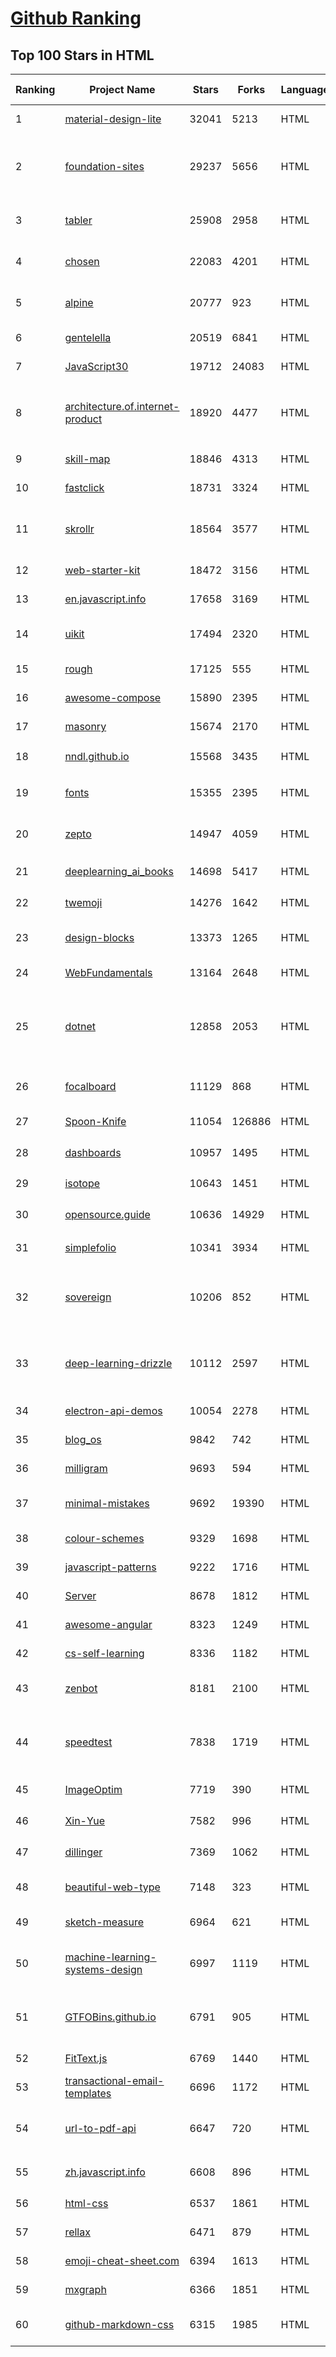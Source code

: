 [Github Ranking](../README.md)
==========

## Top 100 Stars in HTML

| Ranking | Project Name | Stars | Forks | Language | Open Issues | Description | Last Commit |
| ------- | ------------ | ----- | ----- | -------- | ----------- | ----------- | ----------- |
| 1 | [material-design-lite](https://github.com/google/material-design-lite) | 32041 | 5213 | HTML | 359 | Material Design Components in HTML/CSS/JS | 2022-05-19T22:05:08Z |
| 2 | [foundation-sites](https://github.com/foundation/foundation-sites) | 29237 | 5656 | HTML | 34 | The most advanced responsive front-end framework in the world. Quickly create prototypes and production code for sites that work on any kind of device. | 2022-05-14T00:27:29Z |
| 3 | [tabler](https://github.com/tabler/tabler) | 25908 | 2958 | HTML | 56 | Tabler is free and open-source HTML Dashboard UI Kit built on Bootstrap | 2022-05-08T22:26:11Z |
| 4 | [chosen](https://github.com/harvesthq/chosen) | 22083 | 4201 | HTML | 243 | Deprecated - Chosen is a library for making long, unwieldy select boxes more friendly. | 2021-08-07T00:48:15Z |
| 5 | [alpine](https://github.com/alpinejs/alpine) | 20777 | 923 | HTML | 9 | A rugged, minimal framework for composing JavaScript behavior in your markup.  | 2022-05-25T17:19:35Z |
| 6 | [gentelella](https://github.com/ColorlibHQ/gentelella) | 20519 | 6841 | HTML | 30 | Free Bootstrap 4 Admin Dashboard Template | 2022-03-14T03:31:22Z |
| 7 | [JavaScript30](https://github.com/wesbos/JavaScript30) | 19712 | 24083 | HTML | 0 | 30 Day Vanilla JS Challenge | 2022-05-11T14:03:28Z |
| 8 | [architecture.of.internet-product](https://github.com/davideuler/architecture.of.internet-product) | 18920 | 4477 | HTML | 8 | 互联网公司技术架构，微信/淘宝/微博/腾讯/阿里/美团点评/百度/Google/Facebook/Amazon/eBay的架构，欢迎PR补充 | 2021-12-05T04:53:06Z |
| 9 | [skill-map](https://github.com/TeamStuQ/skill-map) | 18846 | 4313 | HTML | 69 | 程序员技能图谱 | 2021-12-30T01:39:23Z |
| 10 | [fastclick](https://github.com/ftlabs/fastclick) | 18731 | 3324 | HTML | 212 | Polyfill to remove click delays on browsers with touch UIs | 2021-08-13T16:01:47Z |
| 11 | [skrollr](https://github.com/Prinzhorn/skrollr) | 18564 | 3577 | HTML | 243 | Stand-alone parallax scrolling library for mobile (Android + iOS) and desktop. No jQuery. Just plain JavaScript (and some love). | 2018-01-23T20:05:59Z |
| 12 | [web-starter-kit](https://github.com/google/web-starter-kit) | 18472 | 3156 | HTML | 50 | Web Starter Kit - a workflow for multi-device websites | 2022-04-12T23:56:12Z |
| 13 | [en.javascript.info](https://github.com/javascript-tutorial/en.javascript.info) | 17658 | 3169 | HTML | 66 | Modern JavaScript Tutorial  | 2022-05-25T08:48:26Z |
| 14 | [uikit](https://github.com/uikit/uikit) | 17494 | 2320 | HTML | 694 | A lightweight and modular front-end framework for developing fast and powerful web interfaces | 2022-05-26T08:26:25Z |
| 15 | [rough](https://github.com/rough-stuff/rough) | 17125 | 555 | HTML | 21 | Create graphics with a hand-drawn, sketchy, appearance | 2021-12-31T09:12:59Z |
| 16 | [awesome-compose](https://github.com/docker/awesome-compose) | 15890 | 2395 | HTML | 31 | Awesome Docker Compose samples | 2022-05-16T20:19:01Z |
| 17 | [masonry](https://github.com/desandro/masonry) | 15674 | 2170 | HTML | 56 | :love_hotel: Cascading grid layout plugin | 2021-10-03T09:17:12Z |
| 18 | [nndl.github.io](https://github.com/nndl/nndl.github.io) | 15568 | 3435 | HTML | 65 | 《神经网络与深度学习》 邱锡鹏著 Neural Network and Deep Learning  | 2022-05-05T09:05:10Z |
| 19 | [fonts](https://github.com/google/fonts) | 15355 | 2395 | HTML | 1038 | Font files available from Google Fonts, and a public issue tracker for all things Google Fonts | 2022-05-26T22:53:48Z |
| 20 | [zepto](https://github.com/madrobby/zepto) | 14947 | 4059 | HTML | 70 | Zepto.js is a minimalist JavaScript library for modern browsers, with a jQuery-compatible API | 2022-04-15T02:41:06Z |
| 21 | [deeplearning_ai_books](https://github.com/fengdu78/deeplearning_ai_books) | 14698 | 5417 | HTML | 49 | deeplearning.ai（吴恩达老师的深度学习课程笔记及资源） | 2022-04-29T04:04:23Z |
| 22 | [twemoji](https://github.com/twitter/twemoji) | 14276 | 1642 | HTML | 43 | Emoji for everyone. https://twemoji.twitter.com/ | 2022-04-30T08:28:09Z |
| 23 | [design-blocks](https://github.com/froala/design-blocks) | 13373 | 1265 | HTML | 24 | A set of 170+ Bootstrap based design blocks ready to be used to create clean modern websites. | 2022-05-02T21:29:39Z |
| 24 | [WebFundamentals](https://github.com/google/WebFundamentals) | 13164 | 2648 | HTML | 1172 | Best practices for modern web development | 2022-05-26T13:50:31Z |
| 25 | [dotnet](https://github.com/microsoft/dotnet) | 12858 | 2053 | HTML | 209 | This repo is the official home of .NET on GitHub. It's a great starting point to find many .NET OSS projects from Microsoft and the community, including many that are part of the .NET Foundation. | 2022-04-26T07:14:23Z |
| 26 | [focalboard](https://github.com/mattermost/focalboard) | 11129 | 868 | HTML | 558 | Focalboard is an open source, self-hosted alternative to Trello, Notion, and Asana. | 2022-05-26T22:11:53Z |
| 27 | [Spoon-Knife](https://github.com/octocat/Spoon-Knife) | 11054 | 126886 | HTML | 1432 | This repo is for demonstration purposes only. | 2022-05-27T02:10:58Z |
| 28 | [dashboards](https://github.com/keen/dashboards) | 10957 | 1495 | HTML | 0 | Responsive dashboard templates 📊✨ | 2021-11-02T12:25:42Z |
| 29 | [isotope](https://github.com/metafizzy/isotope) | 10643 | 1451 | HTML | 55 | :revolving_hearts: Filter & sort magical layouts | 2021-09-24T03:20:14Z |
| 30 | [opensource.guide](https://github.com/github/opensource.guide) | 10636 | 14929 | HTML | 0 | 📚 Community guides for open source creators | 2022-05-26T18:10:04Z |
| 31 | [simplefolio](https://github.com/cobiwave/simplefolio) | 10341 | 3934 | HTML | 28 | ⚡️ A minimal portfolio template for Developers | 2022-04-12T21:56:16Z |
| 32 | [sovereign](https://github.com/sovereign/sovereign) | 10206 | 852 | HTML | 83 | A set of Ansible playbooks to build and maintain your own private cloud: email, calendar, contacts, file sync, IRC bouncer, VPN, and more. | 2021-07-09T13:37:45Z |
| 33 | [deep-learning-drizzle](https://github.com/kmario23/deep-learning-drizzle) | 10112 | 2597 | HTML | 4 | Drench yourself in Deep Learning, Reinforcement Learning, Machine Learning, Computer Vision, and NLP by learning from these exciting lectures!! | 2022-04-10T19:33:15Z |
| 34 | [electron-api-demos](https://github.com/electron/electron-api-demos) | 10054 | 2278 | HTML | 41 | Explore the Electron APIs | 2022-03-28T07:50:41Z |
| 35 | [blog_os](https://github.com/phil-opp/blog_os) | 9842 | 742 | HTML | 51 | Writing an OS in Rust | 2022-05-22T11:10:13Z |
| 36 | [milligram](https://github.com/milligram/milligram) | 9693 | 594 | HTML | 29 | A minimalist CSS framework. | 2021-12-12T17:27:25Z |
| 37 | [minimal-mistakes](https://github.com/mmistakes/minimal-mistakes) | 9692 | 19390 | HTML | 13 | :triangular_ruler: Jekyll theme for building a personal site, blog, project documentation, or portfolio. | 2022-05-24T12:13:30Z |
| 38 | [colour-schemes](https://github.com/daylerees/colour-schemes) | 9329 | 1698 | HTML | 54 | Colour schemes for a variety of editors created by Dayle Rees. | 2020-11-11T18:28:33Z |
| 39 | [javascript-patterns](https://github.com/shichuan/javascript-patterns) | 9222 | 1716 | HTML | 15 | JavaScript Patterns | 2020-10-02T05:20:06Z |
| 40 | [Server](https://github.com/PanDownloadServer/Server) | 8678 | 1812 | HTML | 136 | PanDownload的个人维护版本 | 2020-09-25T01:38:15Z |
| 41 | [awesome-angular](https://github.com/PatrickJS/awesome-angular) | 8323 | 1249 | HTML | 0 | :page_facing_up: A curated list of awesome Angular resources | 2022-04-25T14:58:34Z |
| 42 | [cs-self-learning](https://github.com/PKUFlyingPig/cs-self-learning) | 8336 | 1182 | HTML | 19 | 计算机自学指南 | 2022-05-24T07:33:44Z |
| 43 | [zenbot](https://github.com/DeviaVir/zenbot) | 8181 | 2100 | HTML | 289 | Zenbot is a command-line cryptocurrency trading bot using Node.js and MongoDB. | 2022-02-14T16:11:27Z |
| 44 | [speedtest](https://github.com/librespeed/speedtest) | 7838 | 1719 | HTML | 44 | Self-hosted Speedtest for HTML5 and more. Easy setup, examples, configurable, mobile friendly. Supports PHP, Node, Multiple servers, and more | 2022-05-18T10:30:55Z |
| 45 | [ImageOptim](https://github.com/ImageOptim/ImageOptim) | 7719 | 390 | HTML | 157 | GUI image optimizer for Mac | 2022-03-25T09:59:14Z |
| 46 | [Xin-Yue](https://github.com/sikaozhe1997/Xin-Yue) | 7582 | 996 | HTML | 38 | 岳昕：致北大师生与北大外国语学院的一封公开信 | 2019-05-04T17:07:56Z |
| 47 | [dillinger](https://github.com/joemccann/dillinger) | 7369 | 1062 | HTML | 105 | The last Markdown editor, ever. | 2022-05-11T01:32:24Z |
| 48 | [beautiful-web-type](https://github.com/ubuwaits/beautiful-web-type) | 7148 | 323 | HTML | 3 | In-depth guide to the best open-source typefaces: https://beautifulwebtype.com | 2022-05-18T19:20:55Z |
| 49 | [sketch-measure](https://github.com/utom/sketch-measure) | 6964 | 621 | HTML | 399 | Make it a fun to create spec for developers and teammates | 2021-02-17T02:24:57Z |
| 50 | [machine-learning-systems-design](https://github.com/chiphuyen/machine-learning-systems-design) | 6997 | 1119 | HTML | 7 | A booklet on machine learning systems design with exercises: https://huyenchip.com/machine-learning-systems-design/toc.html | 2022-04-16T22:05:01Z |
| 51 | [GTFOBins.github.io](https://github.com/GTFOBins/GTFOBins.github.io) | 6791 | 905 | HTML | 2 | GTFOBins is a curated list of Unix binaries that can be used to bypass local security restrictions in misconfigured systems | 2022-05-15T09:28:48Z |
| 52 | [FitText.js](https://github.com/davatron5000/FitText.js) | 6769 | 1440 | HTML | 9 | A jQuery plugin for inflating web type | 2020-12-02T14:09:34Z |
| 53 | [transactional-email-templates](https://github.com/mailgun/transactional-email-templates) | 6696 | 1172 | HTML | 10 | Responsive transactional HTML email templates | 2022-02-03T15:51:44Z |
| 54 | [url-to-pdf-api](https://github.com/alvarcarto/url-to-pdf-api) | 6647 | 720 | HTML | 28 | Web page PDF/PNG rendering done right. Self-hosted service for rendering receipts, invoices, or any content. | 2022-05-12T13:03:57Z |
| 55 | [zh.javascript.info](https://github.com/javascript-tutorial/zh.javascript.info) | 6608 | 896 | HTML | 2 | 现代 JavaScript 教程（The Modern JavaScript Tutorial） | 2022-05-25T07:35:54Z |
| 56 | [html-css](https://github.com/gustavoguanabara/html-css) | 6537 | 1861 | HTML | 134 | Curso de HTML5 e CSS3 | 2022-05-03T15:37:27Z |
| 57 | [rellax](https://github.com/dixonandmoe/rellax) | 6471 | 879 | HTML | 67 | Lightweight, vanilla javascript parallax library | 2022-03-22T17:34:52Z |
| 58 | [emoji-cheat-sheet.com](https://github.com/WebpageFX/emoji-cheat-sheet.com) | 6394 | 1613 | HTML | 45 | A one pager for emojis on Campfire and GitHub | 2019-11-21T14:45:42Z |
| 59 | [mxgraph](https://github.com/jgraph/mxgraph) | 6366 | 1851 | HTML | 0 | mxGraph is a fully client side JavaScript diagramming library | 2020-11-13T09:04:55Z |
| 60 | [github-markdown-css](https://github.com/sindresorhus/github-markdown-css) | 6315 | 1985 | HTML | 7 | The minimal amount of CSS to replicate the GitHub Markdown style | 2022-05-15T17:19:35Z |

